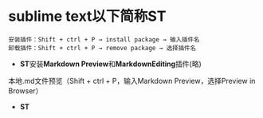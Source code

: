 # sublime text以下简称ST

    安装插件：Shift + ctrl + P → install package → 输入插件名
    卸载插件：Shift + ctrl + P → remove package → 选择插件名

- **ST**安装**Markdown Preview**和**MarkdownEditing**插件(略)

 本地.md文件预览（Shift + ctrl + P，输入Markdown Preview，选择Preview in Browser）

- **ST**